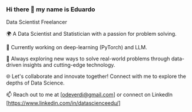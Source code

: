 ### Hi there 👋 my name is Eduardo

Data Scientist Freelancer

🌍 A Data Scientist and Statistician with a passion for problem solving.

💼 Currently working on deep-learning (PyTorch) and LLM.

🚀 Always exploring new ways to solve real-world problems through data-driven insights and cutting-edge technology.

🌐 Let's collaborate and innovate together! Connect with me to explore the depths of Data Science.

📫 Reach out to me at [odeverdi@gmail.com] or connect on LinkedIn [https://www.linkedin.com/in/datascienceedu/]
